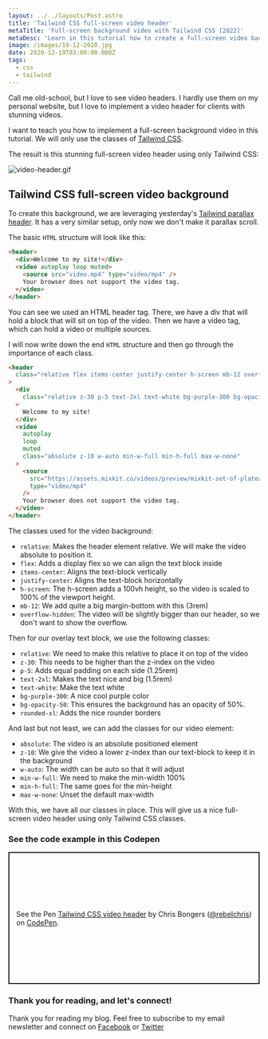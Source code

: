 ```yaml
---
layout: ../../layouts/Post.astro
title: 'Tailwind CSS full-screen video header'
metaTitle: 'Full-screen background video with Tailwind CSS [2022]'
metaDesc: 'Learn in this tutorial how to create a full-screen video background as a header element using only Tailwind CSS. See the Codepen demo.'
image: /images/19-12-2020.jpg
date: 2020-12-19T03:00:00.000Z
tags:
  - css
  - tailwind
---
```


Call me old-school, but I love to see video headers. I hardly use them on my personal website, but I love to implement a video header for clients with stunning videos.

I want to teach you how to implement a full-screen background video in this tutorial. We will only use the classes of [Tailwind CSS](https://daily-dev-tips.com/posts/my-first-experiences-with-tailwind-css/).

The result is this stunning full-screen video header using only Tailwind CSS:

![video-header.gif](https://cdn.hashnode.com/res/hashnode/image/upload/v1607940108457/esNeCkquB.gif)

## Tailwind CSS full-screen video background

To create this background, we are leveraging yesterday's [Tailwind parallax header](https://daily-dev-tips.com/posts/tailwind-css-parallax-effect/). It has a very similar setup, only now we don't make it parallax scroll.

The basic `HTML` structure will look like this:

```html
<header>
  <div>Welcome to my site!</div>
  <video autoplay loop muted>
    <source src="video.mp4" type="video/mp4" />
    Your browser does not support the video tag.
  </video>
</header>
```

You can see we used an HTML header tag. There, we have a div that will hold a block that will sit on top of the video.
Then we have a video tag, which can hold a video or multiple sources.

I will now write down the end `HTML` structure and then go through the importance of each class.

```html
<header
  class="relative flex items-center justify-center h-screen mb-12 overflow-hidden"
>
  <div
    class="relative z-30 p-5 text-2xl text-white bg-purple-300 bg-opacity-50 rounded-xl"
  >
    Welcome to my site!
  </div>
  <video
    autoplay
    loop
    muted
    class="absolute z-10 w-auto min-w-full min-h-full max-w-none"
  >
    <source
      src="https://assets.mixkit.co/videos/preview/mixkit-set-of-plateaus-seen-from-the-heights-in-a-sunset-26070-large.mp4"
      type="video/mp4"
    />
    Your browser does not support the video tag.
  </video>
</header>
```

The classes used for the video background:

- `relative`: Makes the header element relative. We will make the video absolute to position it.
- `flex`: Adds a display flex so we can align the text block inside
- `items-center`: Aligns the text-block vertically
- `justify-center`: Aligns the text-block horizontally
- `h-screen`: The h-screen adds a 100vh height, so the video is scaled to 100% of the viewport height.
- `mb-12`: We add quite a big margin-bottom with this (3rem)
- `overflow-hidden`: The video will be slightly bigger than our header, so we don't want to show the overflow.

Then for our overlay text block, we use the following classes:

- `relative`: We need to make this relative to place it on top of the video
- `z-30`: This needs to be higher than the z-index on the video
- `p-5`: Adds equal padding on each side (1.25rem)
- `text-2xl`: Makes the text nice and big (1.5rem)
- `text-white`: Make the text white
- `bg-purple-300`: A nice cool purple color
- `bg-opacity-50`: This ensures the background has an opacity of 50%.
- `rounded-xl`: Adds the nice rounder borders

And last but not least, we can add the classes for our video element:

- `absolute`: The video is an absolute positioned element
- `z-10`: We give the video a lower z-index than our text-block to keep it in the background
- `w-auto`: The width can be auto so that it will adjust
- `min-w-full`: We need to make the min-width 100%
- `min-h-full`: The same goes for the min-height
- `max-w-none`: Unset the default max-width

With this, we have all our classes in place. This will give us a nice full-screen video header using only Tailwind CSS classes.

### See the code example in this Codepen

<p class="codepen" data-height="265" data-theme-id="dark" data-default-tab="result" data-user="rebelchris" data-slug-hash="dypNrog" style="height: 265px; box-sizing: border-box; display: flex; align-items: center; justify-content: center; border: 2px solid; margin: 1em 0; padding: 1em;" data-pen-title="Tailwind CSS video header">
  <span>See the Pen <a href="https://codepen.io/rebelchris/pen/dypNrog">
  Tailwind CSS video header</a> by Chris Bongers (<a href="https://codepen.io/rebelchris">@rebelchris</a>)
  on <a href="https://codepen.io">CodePen</a>.</span>
</p>
<script async src="https://cpwebassets.codepen.io/assets/embed/ei.js"></script>

### Thank you for reading, and let's connect!

Thank you for reading my blog. Feel free to subscribe to my email newsletter and connect on [Facebook](https://www.facebook.com/DailyDevTipsBlog) or [Twitter](https://twitter.com/DailyDevTips1)
